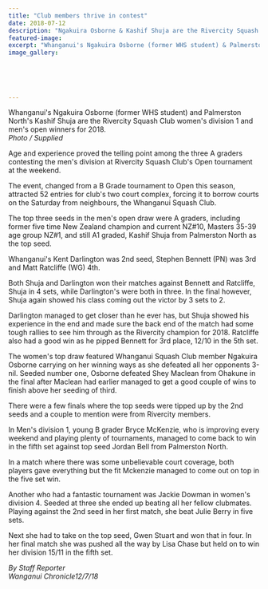 ```yaml
---
title: "Club members thrive in contest"
date: 2018-07-12
description: "Ngakuira Osborne & Kashif Shuja are the Rivercity Squash Club women's division 1 and men's open winners for 2018."
featured-image: 
excerpt: "Whanganui's Ngakuira Osborne (former WHS student) & Palmerston North's Kashif Shuja are the Rivercity Squash Club women's division 1 and men's open winners for 2018."
image_gallery:
    
    
    
    
    
---
```


<p><span>Whanganui's Ngakuira Osborne (former WHS student) and Palmerston North's Kashif Shuja are the Rivercity Squash Club women's division 1 and men's open winners for 2018.</span><br /><em>Photo / Supplied</em></p>
<div id="f7bu311feJTNWq" class="wrapper clearfix full pb-feature pb-layout-item pb-f-article-body">
<div id="article-body" class="article-body article-body-elements">
<div id="article-content">
<p class="element element-paragraph">Age and experience proved the telling point among the three A graders contesting the men's division at Rivercity Squash Club's Open tournament at the weekend.</p>
<p class="element element-paragraph">The event, changed from a B Grade tournament to Open this season, attracted 52 entries for club's two court complex, forcing it to borrow courts on the Saturday from neighbours, the Whanganui Squash Club.</p>
<p class="element element-paragraph">The top three seeds in the men's open draw were A graders, including former five time New Zealand champion and current NZ#10, Masters 35-39 age group NZ#1, and still A1 graded, Kashif Shuja from Palmerston North as the top seed.</p>
<p class="element element-paragraph">Whanganui's Kent Darlington was 2nd seed, Stephen Bennett (PN) was 3rd and Matt Ratcliffe (WG) 4th.</p>
<p class="element element-paragraph">Both Shuja and Darlington won their matches against Bennett and Ratcliffe, Shuja in 4 sets, while Darlington's were both in three. In the final however, Shuja again showed his class coming out the victor by 3 sets to 2.</p>
<p class="element element-paragraph">Darlington managed to get closer than he ever has, but Shuja showed his experience in the end and made sure the back end of the match had some tough rallies to see him through as the Rivercity champion for 2018. Ratcliffe also had a good win as he pipped Bennett for 3rd place, 12/10 in the 5th set.</p>
<p class="element element-paragraph">The women's top draw featured Whanganui Squash Club member Ngakuira Osborne carrying on her winning ways as she defeated all her opponents 3-nil. Seeded number one, Osborne defeated Shey Maclean from Ohakune in the final after Maclean had earlier managed to get a good couple of wins to finish above her seeding of third.</p>
<p class="element element-paragraph">There were a few finals where the top seeds were tipped up by the 2nd seeds and a couple to mention were from Rivercity members.</p>
<p class="element element-paragraph">In Men's division 1, young B grader Bryce McKenzie, who is improving every weekend and playing plenty of tournaments, managed to come back to win in the fifth set against top seed Jordan Bell from Palmerston North.</p>
<p class="element element-paragraph">In a match where there was some unbelievable court coverage, both players gave everything but the fit Mckenzie managed to come out on top in the five set win.</p>
<p class="element element-paragraph">Another who had a fantastic tournament was Jackie Dowman in women's division 4. Seeded at three she ended up beating all her fellow clubmates. Playing against the 2nd seed in her first match, she beat Julie Berry in five sets.</p>
<p class="element element-paragraph">Next she had to take on the top seed, Gwen Stuart and won that in four. In her final match she was pushed all the way by Lisa Chase but held on to win her division 15/11 in the fifth set.</p>
<p class="element element-paragraph"><em>By Staff Reporter</em><br /><em>Wanganui Chronicle12/7/18</em></p>
</div>
</div>
</div>

